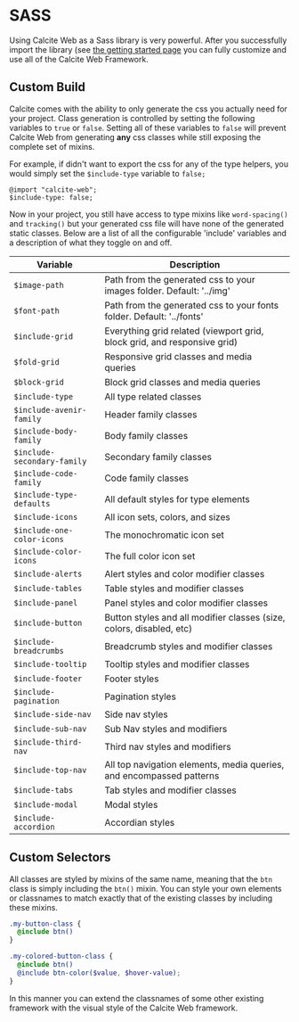 <h1 class="leader-0" id="overview">SASS</h1>

Using Calcite Web as a Sass library is very powerful. After you successfully import the library (see [the getting started page](../) you can fully customize and use all of the Calcite Web Framework.

## Custom Build

Calcite comes with the ability to only generate the css you actually need for your project. Class generation is controlled by setting the following variables to `true` or `false`. Setting all of these variables to `false` will prevent Calcite Web from generating **any** css classes while still exposing the complete set of mixins.

For example, if didn't want to export the css for any of the type helpers, you would simply set the `$include-type` variable to `false;`

```
@import "calcite-web";
$include-type: false;
```

Now in your project, you still have access to type mixins like `word-spacing()` and `tracking()` but your generated css file will have none of the generated static classes. Below are a list of all the configurable 'include' variables and a description of what they toggle on and off.

| Variable                    | Description                                                              |
| --------------------------- | ------------------------------------------------------------------------ |
| `$image-path`               | Path from the generated css to your images folder. Default: '../img'     |
| `$font-path`                | Path from the generated css to your fonts folder. Default: '../fonts'    |
| `$include-grid`             | Everything grid related (viewport grid, block grid, and responsive grid) |
| `$fold-grid`                | Responsive grid classes and media queries                                |
| `$block-grid`               | Block grid classes and media queries                                     |
| `$include-type`             | All type related classes                                                 |
| `$include-avenir-family`    | Header family classes                                                    |
| `$include-body-family`      | Body family classes                                                      |
| `$include-secondary-family` | Secondary family classes                                                 |
| `$include-code-family`      | Code family classes                                                      |
| `$include-type-defaults`    | All default styles for type elements                                     |
| `$include-icons`            | All icon sets, colors, and sizes                                         |
| `$include-one-color-icons`  | The monochromatic icon set                                               |
| `$include-color-icons`      | The full color icon set                                                  |
| `$include-alerts`           | Alert styles and color modifier classes                                  |
| `$include-tables`           | Table styles and modifier classes                                        |
| `$include-panel`            | Panel styles and color modifier classes                                  |
| `$include-button`           | Button styles and all modifier classes (size, colors, disabled, etc)     |
| `$include-breadcrumbs`      | Breadcrumb styles and modifier classes                                   |
| `$include-tooltip`          | Tooltip styles and modifier classes                                      |
| `$include-footer`           | Footer styles                                                            |
| `$include-pagination`       | Pagination styles                                                        |
| `$include-side-nav`         | Side nav styles                                                          |
| `$include-sub-nav`          | Sub Nav styles and modifiers                                             |
| `$include-third-nav`        | Third nav styles and modifiers                                           |
| `$include-top-nav`          | All top navigation elements, media queries, and encompassed patterns     |
| `$include-tabs`             | Tab styles and modifier classes                                          |
| `$include-modal`            | Modal styles                                                             |
| `$include-accordion`        | Accordian styles                                                         |

## Custom Selectors

All classes are styled by mixins of the same name, meaning that the `btn` class is simply including the `btn()` mixin. You can style your own elements or classnames to match exactly that of the existing classes by including these mixins.

```scss
.my-button-class {
  @include btn()
}

.my-colored-button-class {
  @include btn()
  @include btn-color($value, $hover-value);
}
```

In this manner you can extend the classnames of some other existing framework with the visual style of the Calcite Web framework.
